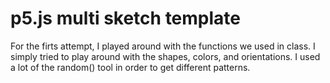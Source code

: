 # p5.js multi sketch template

For the firts attempt, I played around with the functions we used in class. I simply tried to play around with the shapes, colors, and orientations. I used a lot of the random() tool in order to get different patterns. 


